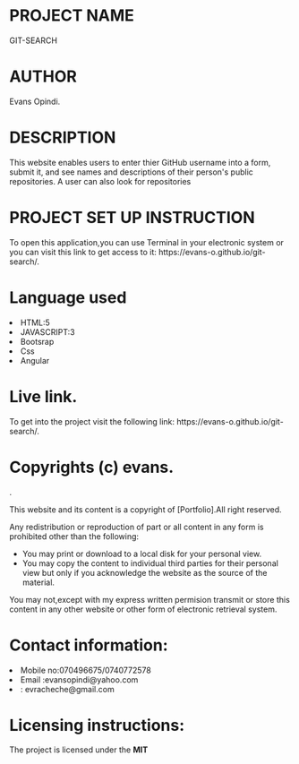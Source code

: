 
<h1>PROJECT NAME</h1>
GIT-SEARCH
<h1>AUTHOR</h1>
Evans Opindi.
<h1>DESCRIPTION</h1>
This website enables users to enter thier GitHub username into a form, submit it, and see names and descriptions of their person's public repositories. A user can also look for repositories
<h1>PROJECT SET UP INSTRUCTION</h1>
<p>To open this application,you can use Terminal in your electronic system or you can visit this link to get access to it: https://evans-o.github.io/git-search/.
    </p> 
    <h1>Language used</h1>
    <li>HTML:5</li>
    <li>JAVASCRIPT:3</li>
    <li>Bootsrap</li>
    <li>Css</li>
    <li>Angular</il>
<h1>Live link.</h1>
<p>To get into the project visit the following link: https://evans-o.github.io/git-search/. </p>
<h1>Copyrights (c) evans.</h1>.
<p>This website and its content is a copyright of [Portfolio].All right reserved.</p>
<p>Any redistribution or reproduction of part or all content in any form  is prohibited other than the following:
<ul>
<li>You may print or download to a local disk for your personal view.</li>
<li>You may copy the content to individual third parties for their personal view but only if you acknowledge the website as the source of the material.</li>
</ul>
<p>You may not,except with my express written permision transmit or store this content in any other website or other form of electronic retrieval system.
<h1>Contact information:</h1>
<li>Mobile no:070496675/0740772578</li>
<li>Email :evansopindi@yahoo.com</li>
<li>: evracheche@gmail.com</li>
<h1>Licensing instructions:</h1>
<p>The project is licensed under the <strong>MIT</strong>
      
